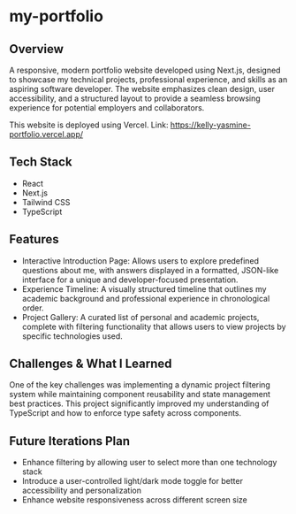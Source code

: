 # my-portfolio

## Overview
A responsive, modern portfolio website developed using Next.js, designed to showcase my technical projects, professional experience, and skills as an aspiring software developer. The website emphasizes clean design, user accessibility, and a structured layout to provide a seamless browsing experience for potential employers and collaborators.

This website is deployed using Vercel. Link: https://kelly-yasmine-portfolio.vercel.app/


## Tech Stack
- React
- Next.js
- Tailwind CSS
- TypeScript

## Features
- Interactive Introduction Page: Allows users to explore predefined questions about me, with answers displayed in a formatted, JSON-like interface for a unique and developer-focused presentation.
- Experience Timeline: A visually structured timeline that outlines my academic background and professional experience in chronological order.
- Project Gallery: A curated list of personal and academic projects, complete with filtering functionality that allows users to view projects by specific technologies used.

## Challenges & What I Learned
One of the key challenges was implementing a dynamic project filtering system while maintaining component reusability and state management best practices. This project significantly improved my understanding of TypeScript and how to enforce type safety across components. 

## Future Iterations Plan
- Enhance filtering by allowing user to select more than one technology stack
- Introduce a user-controlled light/dark mode toggle for better accessibility and personalization
- Enhance website responsiveness across different screen size
